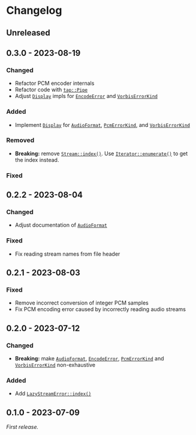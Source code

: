 # Changelog

## Unreleased

## 0.3.0 - 2023-08-19

### Changed

- Refactor PCM encoder internals
- Refactor code with [`tap::Pipe`](https://docs.rs/tap/1.0.1/tap/trait.Pipe.html)
- Adjust [`Display`](https://doc.rust-lang.org/1.71.0/core/fmt/trait.Display.html) impls for [`EncodeError`](https://docs.rs/fsbex/latest/fsbex/encode/enum.EncodeError.html) and [`VorbisErrorKind`](https://docs.rs/fsbex/0.3.0/fsbex/encode/enum.VorbisErrorKind.html)

### Added

- Implement [`Display`](https://doc.rust-lang.org/1.71.0/core/fmt/trait.Display.html) for [`AudioFormat`](https://docs.rs/fsbex/0.3.0/fsbex/enum.AudioFormat.html), [`PcmErrorKind`](https://docs.rs/fsbex/0.3.0/fsbex/encode/enum.PcmErrorKind.html), and [`VorbisErrorKind`](https://docs.rs/fsbex/0.3.0/fsbex/encode/enum.VorbisErrorKind.html)

### Removed

- **Breaking:** remove [`Stream::index()`](https://docs.rs/fsbex/0.2.2/fsbex/struct.Stream.html#method.index). Use [`Iterator::enumerate()`](https://doc.rust-lang.org/stable/core/iter/trait.Iterator.html#method.enumerate) to get the index instead.

### Fixed

## 0.2.2 - 2023-08-04

### Changed

- Adjust documentation of [`AudioFormat`](https://docs.rs/fsbex/0.2.2/fsbex/enum.AudioFormat.html)

### Fixed

- Fix reading stream names from file header

## 0.2.1 - 2023-08-03

### Fixed

- Remove incorrect conversion of integer PCM samples
- Fix PCM encoding error caused by incorrectly reading audio streams

## 0.2.0 - 2023-07-12

### Changed

- **Breaking:** make [`AudioFormat`](https://docs.rs/fsbex/0.2.0/fsbex/enum.AudioFormat.html), [`EncodeError`](https://docs.rs/fsbex/0.2.0/fsbex/encode/enum.EncodeError.html), [`PcmErrorKind`](https://docs.rs/fsbex/0.2.0/fsbex/encode/enum.PcmErrorKind.html) and [`VorbisErrorKind`](https://docs.rs/fsbex/0.2.0/fsbex/encode/enum.VorbisErrorKind.html) non-exhaustive

### Added

- Add [`LazyStreamError::index()`](https://docs.rs/fsbex/0.2.0/fsbex/struct.LazyStreamError.html#method.index)

## 0.1.0 - 2023-07-09

*First release.*
